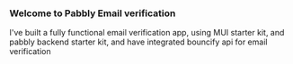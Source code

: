 ### Welcome to Pabbly Email verification
I've built a fully functional email verification app, using MUI starter kit, and pabbly backend starter kit, and have integrated bouncify api for email verification

